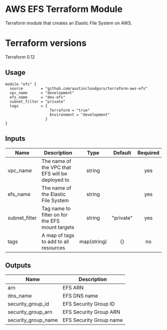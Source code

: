 # AWS EFS Terraform Module
Terraform module that creates an Elastic File System on AWS.

# Terraform versions
Terraform 0.12

## Usage

```hcl
module "efs" {
  source        = "github.com/austincloudguru/terraform-aws-efs"
  vpc_name      = "development"
  efs_name      = "dev-efs"
  subnet_filter = "private"
  tags          = {
                    Terraform = "true"
                    Environment = "development"
                  } 
}
```

## Inputs

| Name | Description | Type | Default | Required |
|------|-------------|:----:|:-----:|:-----:|
| vpc_name | The name of the VPC that EFS will be deployed to | string | | yes |
| efs_name | The name of the Elastic File System | string | | yes |
| subnet_filter | Tag name to filter on for the EFS mount targets | string | "private" | yes
| tags | A map of tags to add to all resources | map(string) | {} | no

## Outputs

| Name | Description |
|------|-------------|
| arn | EFS ARN |
| dns_name | EFS DNS name |
| security_group_id | EFS Security Group ID |
| security_group_arn | EFS Security Group ARN |
| security_group_name | EFS Security Group name |